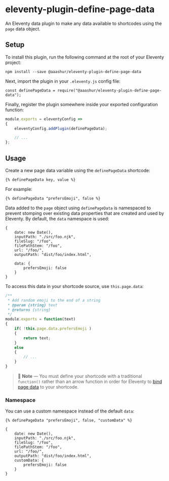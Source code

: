 # eleventy-plugin-define-page-data

An Eleventy data plugin to make any data available to shortcodes using the `page` data object.

## Setup

To install this plugin, run the following command at the root of your Eleventy project:

```
npm install --save @aaashur/eleventy-plugin-define-page-data
```

Next, import the plugin in your `.eleventy.js` config file:

```
const definePageData = require("@aaashur/eleventy-plugin-define-page-data");
```

Finally, register the plugin somewhere inside your exported configuration function:

```javascript
module.exports = eleventyConfig =>
{
	eleventyConfig.addPlugin(definePageData);

	// ...
};
```

## Usage

Create a new page data variable using the `definePageData` shortcode:

```nunjucks
{% definePageData key, value %}
```

For example:

```nunjucks
{% definePageData "prefersEmoji", false %}
```

Data added to the `page` object using `definePageData` is namespaced to prevent stomping over existing data properties that are created and used by Eleventy. By default, the `data` namespace is used:

```
{
	date: new Date(),
	inputPath: "./src/foo.njk",
	fileSlug: "/foo",
	filePathStem: "/foo",
	url: "/foo/",
	outputPath: "dist/foo/index.html",

	data: {
		prefersEmoji: false
	}
}
```

To access this data in your shortcode source, use `this.page.data`:

```javascript
/**
 * Add random emoji to the end of a string
 * @param {string} text
 * @returns {string}
 */
module.exports = function(text)
{
	if( !this.page.data.prefersEmoji )
	{
		return text;
	}
	else
	{
		// ...
	}
}
```

> 🎈 **Note** — You must define your shortcode with a traditional `function()` rather than an arrow function in order for Eleventy to [bind page data](https://www.11ty.dev/docs/languages/nunjucks/#access-to-page-data-values) to your shortcode.

### Namespace

You can use a custom namespace instead of the default `data`:

```nunjucks
{% definePageData "prefersEmoji", false, "customData" %}
```

```
{
	date: new Date(),
	inputPath: "./src/foo.njk",
	fileSlug: "/foo",
	filePathStem: "/foo",
	url: "/foo/",
	outputPath: "dist/foo/index.html",
	customData: {
		prefersEmoji: false
	}
}
```
